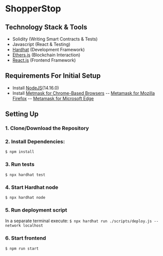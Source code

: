 # ShopperStop

## Technology Stack & Tools

- Solidity (Writing Smart Contracts & Tests)
- Javascript (React & Testing)
- [Hardhat](https://hardhat.org/) (Development Framework)
- [Ethers.js](https://docs.ethers.io/v5/) (Blockchain Interaction)
- [React.js](https://reactjs.org/) (Frontend Framework)

## Requirements For Initial Setup
- Install [NodeJS](https://nodejs.org/en/)(14.16.0)
- Install [Metmask for Chrome-Based Browsers](https://chrome.google.com/webstore/detail/metamask/nkbihfbeogaeaoehlefnkodbefgpgknn)
          -- [Metamask for Mozilla Firefox](https://addons.mozilla.org/en-US/firefox/addon/ether-metamask/)
          -- [Metamask for Microsoft Edge](https://microsoftedge.microsoft.com/addons/detail/metamask/ejbalbakoplchlghecdalmeeeajnimhm?hl=en-US)

## Setting Up
### 1. Clone/Download the Repository

### 2. Install Dependencies:
`$ npm install`

### 3. Run tests
`$ npx hardhat test`

### 4. Start Hardhat node
`$ npx hardhat node`

### 5. Run deployment script
In a separate terminal execute:
`$ npx hardhat run ./scripts/deploy.js --network localhost`

### 6. Start frontend
`$ npm run start`
